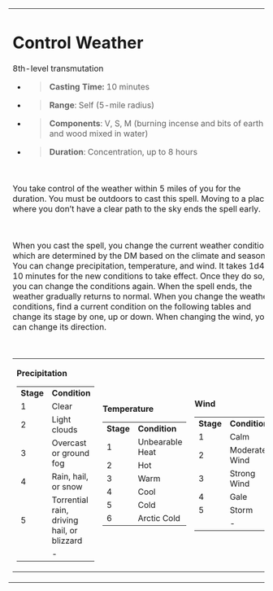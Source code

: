 
<table><tbody><tr class="odd"><td><h1 id="control-weather"><strong>Control Weather</strong></h1><p>8th-Ievel transmutation</p><ul><li><blockquote><p><strong>Casting Time:</strong> 10 minutes</p></blockquote></li><li><blockquote><p><strong>Range</strong>: Self (5-mile radius)</p></blockquote></li><li><blockquote><p><strong>Components</strong>: V, S, M (burning incense and bits of earth and wood mixed in water)</p></blockquote></li><li><blockquote><p><strong>Duration</strong>: Concentration, up to 8 hours</p></blockquote></li></ul><p> </p><p>You take control of the weather within 5 miles of you for the duration. You must be outdoors to cast this spell. Moving to a place where you don’t have a clear path to the sky ends the spell early.</p><p> </p><p>When you cast the spell, you change the current weather conditions, which are determined by the DM based on the climate and season. You can change precipitation, temperature, and wind. It takes 1d4 x 10 minutes for the new conditions to take effect. Once they do so, you can change the conditions again. When the spell ends, the weather gradually returns to normal. When you change the weather conditions, find a current condition on the following tables and change its stage by one, up or down. When changing the wind, you can change its direction.</p><p> </p><table><tbody><tr class="odd"><td><p><strong>Precipitation</strong></p><table><tbody><tr class="odd"><td><strong>Stage</strong></td><td><strong>Condition</strong></td></tr><tr class="even"><td>1</td><td>Clear</td></tr><tr class="odd"><td>2</td><td>Light clouds</td></tr><tr class="even"><td>3</td><td>Overcast or ground fog</td></tr><tr class="odd"><td>4</td><td>Rain, hail, or snow</td></tr><tr class="even"><td>5</td><td>Torrential rain, driving hail, or blizzard</td></tr><tr class="odd"><td> </td><td>-</td></tr></tbody></table></td><td><p><strong>Temperature</strong></p><table><tbody><tr class="odd"><td><strong>Stage</strong></td><td><strong>Condition</strong></td></tr><tr class="even"><td>1</td><td>Unbearable Heat</td></tr><tr class="odd"><td>2</td><td>Hot</td></tr><tr class="even"><td>3</td><td>Warm</td></tr><tr class="odd"><td>4</td><td>Cool</td></tr><tr class="even"><td>5</td><td>Cold</td></tr><tr class="odd"><td>6</td><td>Arctic Cold</td></tr></tbody></table></td><td><p><strong>Wind</strong></p><table><tbody><tr class="odd"><td><strong>Stage</strong></td><td><strong>Condition</strong></td></tr><tr class="even"><td>1</td><td>Calm</td></tr><tr class="odd"><td>2</td><td>Moderate Wind</td></tr><tr class="even"><td>3</td><td>Strong Wind</td></tr><tr class="odd"><td>4</td><td>Gale</td></tr><tr class="even"><td>5</td><td>Storm</td></tr><tr class="odd"><td> </td><td>-</td></tr></tbody></table></td></tr></tbody></table></td></tr></tbody></table>
